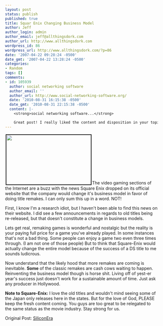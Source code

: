 ```yaml
---
layout: post
status: publish
published: true
title: Squar Enix Changing Business Model
author: Jeff
author_login: admin
author_email: jeff@allthingsdork.com
author_url: http://www.allthingsdork.com
wordpress_id: 86
wordpress_url: http://www.allthingsdork.com/?p=86
date: '2007-04-22 09:28:24 -0500'
date_gmt: '2007-04-22 13:28:24 -0500'
categories:
- Random
tags: []
comments:
- id: 105939
  author: social networking software
  author_email: ''
  author_url: http://www.social-networking-software.org/
  date: '2010-08-31 16:15:38 -0500'
  date_gmt: '2010-08-31 22:15:38 -0500'
  content: |-
    <strong>social networking software...</strong>

    Great post! I really liked the content and disposition in your topic!...
---
```

<p><img src="http://www.siliconera.com/wordpress/wp-content/uploads/2007/04/ff7ac3.jpg" style="width: 279px; height: 163px" class="left" border="2" hspace="2" vspace="2" />The video gaming sections of the Internet are a buzz with the news Square Enix dropped on its official website that the company would change it's business model in favor of doing title remakes. I can only sum this up in a word. NOT!</p>
<p>First, I know I'm a research idiot, but I haven't been able to find this news on their website. I did see a few announcements in regards to old titles being re-released, but that doesn't constitute a change in business models.</p>
<p>Lets get real, remaking games is wonderful and nostalgic but the reality is your paying full price for a game you've already played. In some instances that's not a bad thing. Some people can enjoy a game two even three times through. (I am not one of those people) But to think that Square-Enix would actually change the entire model because of the success of a DS title to me sounds ludicrous.</p>
<p>Now understand that the likely hood that more remakes are coming is inevitable. <strong>Some</strong> of the classic remakes are cash cows waiting to happen.  Reinventing the business model though is horse shit. Living off of yest-er year's success just doesn't work for a sustainable amount of time. Just ask any producer in Hollywood.</p>
<p><strong> Note to Square-Enix:</strong> I love the old titles and wouldn't mind seeing some of the Japan only releases here in the states. But for the love of God, PLEASE keep the fresh content coming. You guys are too great to be relegated to the same status as the movie industry. Stay strong for us.</p>
<p>Original Post:  <a href="http://www.siliconera.com/index.php/2007/04/20/square-enix-changed-its-business-model/" target="_blank">SiliconEra</a></p>
